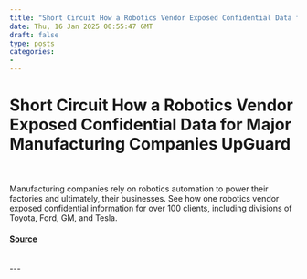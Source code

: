```yaml
---
title: "Short Circuit How a Robotics Vendor Exposed Confidential Data for Major Manufacturing Companies UpGuard"
date: Thu, 16 Jan 2025 00:55:47 GMT
draft: false
type: posts
categories: 
- 
---
```

# Short Circuit How a Robotics Vendor Exposed Confidential Data for Major Manufacturing Companies UpGuard

<br/>

<br/>
Manufacturing companies rely on robotics automation to power their factories and ultimately, their businesses. See how one robotics vendor exposed confidential information for over 100 clients, including divisions of Toyota, Ford, GM, and Tesla.

#### [Source](https://www.upguard.com/breaches/short-circuit-how-a-robotics-vendor-exposed-confidential-data-for-major-manufacturing-companies)

<br/>
---
